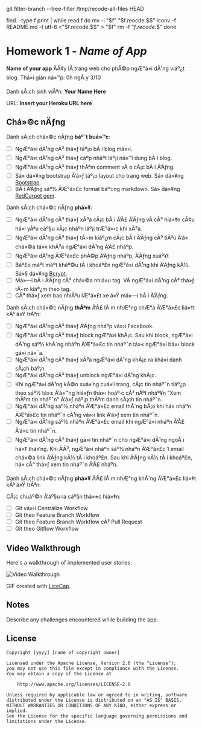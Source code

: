 git filter-branch --tree-filter /tmp/recode-all-files HEAD

find. -type f print | while read f do
      mv -i "$f" "$f.reocde.$$"
      iconv -f README.md -t utf-8 <"$f.recode.$$" > "$f"
      rm -f "$f.recode.$$"
done      

# Homework 1 - *Name of App*

**Name of your app** ÄÃ¢y lÃ  trang web cho phÃ©p ngÆ°á»i dÃ¹ng viáº¿t blog. Thá»i gian ná»™p: 0h ngÃ y 3/10

Danh sÃ¡ch sinh viÃªn: **Your Name Here**

URL: **Insert your Heroku URL here**

## Chá»©c nÄƒng

Danh sÃ¡ch chá»©c nÄƒng **báº¯t buá»™c**:

* [ ] NgÆ°á»i dÃ¹ng cÃ³ thá»ƒ táº¡o bÃ i blog má»›i.
* [ ] NgÆ°á»i dÃ¹ng cÃ³ thá»ƒ cáº­p nháº­t láº¡i ná»™i dung bÃ i blog.
* [ ] NgÆ°á»i dÃ¹ng cÃ³ thá»ƒ thÃªm comment vÃ o cÃ¡c bÃ i Ä‘Äƒng.
* [ ] Sá»­ dá»¥ng bootstrap Ä‘á»ƒ táº¡o layout cho trang web. Sá»­ dá»¥ng [Bootstrap](https://rubygems.org/gems/bootstrap/versions/4.0.0.alpha3).
* [ ] BÃ i Ä‘Äƒng sáº½ Ä‘Æ°á»£c format báº±ng markdown. Sá»­ dá»¥ng [RedCarpet gem](https://github.com/vmg/redcarpet).

Danh sÃ¡ch chá»©c nÄƒng **phá»¥**:

* [ ] NgÆ°á»i dÃ¹ng cÃ³ thá»ƒ xÃ³a cÃ¡c bÃ i Ä‘Ã£ Ä‘Äƒng vÃ  cÃ³ hiá»‡n cÃ¢u há»i yÃªu cáº§u xÃ¡c nháº­n láº¡i trÆ°á»›c khi xÃ³a.
* [ ] NgÆ°á»i dÃ¹ng cÃ³ thá»ƒ tÃ¬m kiáº¿m cÃ¡c bÃ i Ä‘Äƒng cÃ³ tiÃªu Ä‘á» chá»©a tá»« khÃ³a ngÆ°á»i dÃ¹ng Ä‘Ã£ nháº­p.
* [ ] NgÆ°á»i dÃ¹ng Ä‘Æ°á»£c phÃ©p Ä‘Äƒng nháº­p, Ä‘Äƒng xuáº¥t
* [ ] Báº£o máº­t máº­t kháº©u tÃ i khoáº£n ngÆ°á»i dÃ¹ng khi Ä‘Äƒng kÃ½. Sá»§ dá»¥ng [Bcrypt](https://github.com/codahale/bcrypt-ruby).
* [ ] Má»—i bÃ i Ä‘Äƒng cÃ³ chá»©a nhiá»u tag. VÃ  ngÆ°á»i dÃ¹ng cÃ³ thá»ƒ tÃ¬m kiáº¿m theo tag.
* [ ] CÃ³ thá»ƒ xem bao nhiÃªu lÆ°á»£t xe á»Ÿ má»—i bÃ i Ä‘Äƒng.

Danh sÃ¡ch chá»©c nÄƒng **thÃªm** Ä‘Ã£ lÃ m nhÆ°ng chÆ°a Ä‘Æ°á»£c liá»‡t kÃª á»Ÿ trÃªn:

* [ ] NgÆ°á»i dÃ¹ng cÃ³ thá»ƒ Ä‘Äƒng nháº­p vá»›i Facebook.
* [ ] NgÆ°á»i dÃ¹ng cÃ³ thá»ƒ block ngÆ°á»i khÃ¡c. Sau khi block, ngÆ°á»i dÃ¹ng sáº½ khÃ´ng nháº­n Ä‘Æ°á»£c tin nháº¯n tá»« ngÆ°á»i bá»‹ block gá»­i ná»¯a.
* [ ] NgÆ°á»i dÃ¹ng cÃ³ thá»ƒ xÃ³a ngÆ°á»i dÃ¹ng khÃ¡c ra khá»i danh sÃ¡ch báº¡n.
* [ ] NgÆ°á»i dÃ¹ng cÃ³ thá»ƒ unblock ngÆ°á»i dÃ¹ng khÃ¡c.
* [ ] Khi ngÆ°á»i dÃ¹ng kÃ©o xuá»‘ng cuá»‘i trang, cÃ¡c tin nháº¯n tiáº¿p theo sáº½ tá»± Ä‘á»™ng hiá»ƒn thá»‹ hoáº·c cÃ³ nÃºt nháº¥n "Xem thÃªm tin nháº¯n" Ä‘á»ƒ náº¡p thÃªm danh sÃ¡ch tin nháº¯n.
* [ ] NgÆ°á»i dÃ¹ng sáº½ nháº­n Ä‘Æ°á»£c email thÃ´ng bÃ¡o khi há» nháº­n Ä‘Æ°á»£c tin nháº¯n cÃ¹ng vá»›i link Ä‘á»ƒ xem tin nháº¯n.
* [ ] NgÆ°á»i dÃ¹ng sáº½ nháº­n Ä‘Æ°á»£c email khi ngÆ°á»i nháº­n Ä‘Ã£ Ä‘á»c tin nháº¯n.
* [ ] NgÆ°á»i dÃ¹ng cÃ³ thá»ƒ gá»­i tin nháº¯n cho ngÆ°á»i dÃ¹ng ngoÃ i há»‡ thá»‘ng. Khi Ä‘Ã³, ngÆ°á»i nháº­n sáº½ nháº­n Ä‘Æ°á»£c 1 email chá»©a link Ä‘Äƒng kÃ½ tÃ i khoáº£n. Sau khi Ä‘Äƒng kÃ½ tÃ i khoáº£n, há» cÃ³ thá»ƒ xem tin nháº¯n Ä‘Ã£ nháº­n.

Danh sÃ¡ch chá»©c nÄƒng **phá»¥** Ä‘Ã£ lÃ m nhÆ°ng khÃ´ng Ä‘Æ°á»£c liá»‡t kÃª á»Ÿ trÃªn:

CÃ¡c chuáº©n Ä‘áº§u ra cáº§n thá»±c hiá»‡n:
* [ ] Git vá»›i Centralize Workflow
* [ ] Git theo Feature Branch Workflow
* [ ] Git theo Feature Branch Workflow cÃ³ Pull Request
* [ ] Git theo Gitflow Workflow
## Video Walkthrough

Here's a walkthrough of implemented user stories:

![Video Walkthrough](relative-path-to-your-gif-file-on-github-or-absolute-path-to-file-on-imgur-or-youtube)

GIF created with [LiceCap](http://www.cockos.com/licecap/).

## Notes

Describe any challenges encountered while building the app.

## License

    Copyright [yyyy] [name of copyright owner]

    Licensed under the Apache License, Version 2.0 (the "License");
    you may not use this file except in compliance with the License.
    You may obtain a copy of the License at

        http://www.apache.org/licenses/LICENSE-2.0

    Unless required by applicable law or agreed to in writing, software
    distributed under the License is distributed on an "AS IS" BASIS,
    WITHOUT WARRANTIES OR CONDITIONS OF ANY KIND, either express or implied.
    See the License for the specific language governing permissions and
    limitations under the License.
